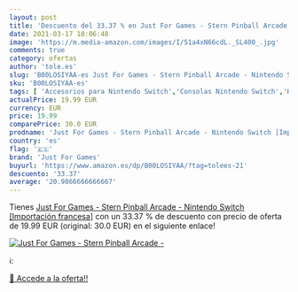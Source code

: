 ```yaml
---
layout: post
title: 'Descuento del 33.37 % en Just For Games - Stern Pinball Arcade - '
date: 2021-03-17 10:06:48
image: 'https://m.media-amazon.com/images/I/51a4xN66cdL._SL400_.jpg'
comments: true
category: ofertas
author: 'tole.es'
slug: 'B00LOSIYAA-es Just For Games - Stern Pinball Arcade - Nintendo Switch...'
sku: 'B00LOSIYAA-es'
tags: [ 'Accesorios para Nintendo Switch','Consolas Nintendo Switch','Hardware y juegos para Nintendo Switch','Juegos para Nintendo Switch','Mandos para Nintendo Switch','Videojuegos','just for games','nintendo', ]
actualPrice: 19.99 EUR
currency: EUR
price: 19.99
comparePrice: 30.0 EUR
prodname: 'Just For Games - Stern Pinball Arcade - Nintendo Switch [Importación francesa]'
country: 'es'
flag: '🇪🇸'
brand: 'Just For Games'
buyurl: 'https://www.amazon.es/dp/B00LOSIYAA/?tag=tolees-21'
descuento: '33.37'
average: '20.9866666666667'
---
```


Tienes [Just For Games - Stern Pinball Arcade - Nintendo Switch [Importación francesa]](https://www.amazon.es/dp/B00LOSIYAA/?tag=tolees-21) con un 33.37 % de descuento con precio de oferta de 19.99 EUR (original: 30.0 EUR) en el siguiente enlace!

[![Just For Games - Stern Pinball Arcade - ](https://m.media-amazon.com/images/I/51a4xN66cdL._SL400_.jpg)](https://www.amazon.es/dp/B00LOSIYAA/?tag=tolees-21)

ℹ️:


[🛒 Accede a la oferta!!](https://www.amazon.es/dp/B00LOSIYAA/?tag=tolees-21)
